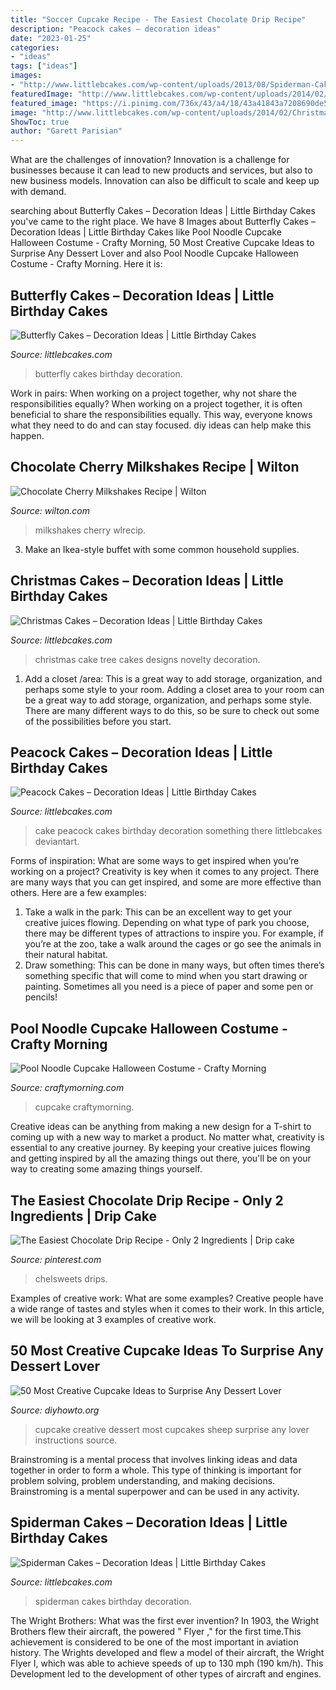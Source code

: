 ```yaml
---
title: "Soccer Cupcake Recipe - The Easiest Chocolate Drip Recipe"
description: "Peacock cakes – decoration ideas"
date: "2023-01-25"
categories:
- "ideas"
tags: ["ideas"]
images:
- "http://www.littlebcakes.com/wp-content/uploads/2013/08/Spiderman-Cakes-Images.jpg"
featuredImage: "http://www.littlebcakes.com/wp-content/uploads/2014/02/Christmas-Tree-Cake.jpg"
featured_image: "https://i.pinimg.com/736x/43/a4/18/43a41843a7208690de5d3a3806a38567.jpg"
image: "http://www.littlebcakes.com/wp-content/uploads/2014/02/Christmas-Tree-Cake.jpg"
ShowToc: true
author: "Garett Parisian"
---
```



What are the challenges of innovation?
Innovation is a challenge for businesses because it can lead to new products and services, but also to new business models. Innovation can also be difficult to scale and keep up with demand.

	

		
searching about Butterfly Cakes – Decoration Ideas | Little Birthday Cakes you've came to the right place. We have 8 Images about Butterfly Cakes – Decoration Ideas | Little Birthday Cakes like Pool Noodle Cupcake Halloween Costume - Crafty Morning, 50 Most Creative Cupcake Ideas to Surprise Any Dessert Lover and also Pool Noodle Cupcake Halloween Costume - Crafty Morning. Here it is:
		
    
## Butterfly Cakes – Decoration Ideas | Little Birthday Cakes

<img loading=lazy src="http://www.littlebcakes.com/wp-content/uploads/2013/08/Butterfly-Birthday-Cakes.jpg" onerror="this.onerror=null;this.src='https://tse1.mm.bing.net/th?id=OIP.7SxVD0prej2NeF6Fjrz39wHaFj&amp;pid=15.1';" alt="Butterfly Cakes – Decoration Ideas | Little Birthday Cakes">

_Source: littlebcakes.com_

>butterfly cakes birthday decoration. 

	

Work in pairs: When working on a project together, why not share the responsibilities equally?
When working on a project together, it is often beneficial to share the responsibilities equally. This way, everyone knows what they need to do and can stay focused. diy ideas can help make this happen.

    
## Chocolate Cherry Milkshakes Recipe | Wilton

<img loading=lazy src="https://www.wilton.com/dw/image/v2/AAWA_PRD/on/demandware.static/-/Sites-wilton-project-master/default/dwbdcdb1ab/images/project/WLRECIP-647/chocolate-cherry-milkshakes-recipe.jpg?sw=1440&amp;sh=750&amp;sm=fit" onerror="this.onerror=null;this.src='https://tse3.mm.bing.net/th?id=OIP.iY4QiazuqW3U7IY_aU_q9gHaHa&amp;pid=15.1';" alt="Chocolate Cherry Milkshakes Recipe | Wilton">

_Source: wilton.com_

>milkshakes cherry wlrecip. 

	

3. Make an Ikea-style buffet with some common household supplies.

    
## Christmas Cakes – Decoration Ideas | Little Birthday Cakes

<img loading=lazy src="http://www.littlebcakes.com/wp-content/uploads/2014/02/Christmas-Tree-Cake.jpg" onerror="this.onerror=null;this.src='https://tse4.mm.bing.net/th?id=OIP.KHXocYj4cqB8qQeNybKjpwHaJ4&amp;pid=15.1';" alt="Christmas Cakes – Decoration Ideas | Little Birthday Cakes">

_Source: littlebcakes.com_

>christmas cake tree cakes designs novelty decoration. 

	

1. Add a closet /area: This is a great way to add storage, organization, and perhaps some style to your room.
Adding a closet area to your room can be a great way to add storage, organization, and perhaps some style. There are many different ways to do this, so be sure to check out some of the possibilities before you start.

    
## Peacock Cakes – Decoration Ideas | Little Birthday Cakes

<img loading=lazy src="http://www.littlebcakes.com/wp-content/uploads/2014/02/Peacock-Wedding-Cake.jpg" onerror="this.onerror=null;this.src='https://tse2.mm.bing.net/th?id=OIP.aCmNiS_BISVzZcOxCU_8UAHaJ4&amp;pid=15.1';" alt="Peacock Cakes – Decoration Ideas | Little Birthday Cakes">

_Source: littlebcakes.com_

>cake peacock cakes birthday decoration something there littlebcakes deviantart. 

	

Forms of inspiration: What are some ways to get inspired when you’re working on a project?
Creativity is key when it comes to any project. There are many ways that you can get inspired, and some are more effective than others. Here are a few examples: 
1. Take a walk in the park: This can be an excellent way to get your creative juices flowing. Depending on what type of park you choose, there may be different types of attractions to inspire you. For example, if you’re at the zoo, take a walk around the cages or go see the animals in their natural habitat. 
2. Draw something: This can be done in many ways, but often times there’s something specific that will come to mind when you start drawing or painting. Sometimes all you need is a piece of paper and some pen or pencils!

    
## Pool Noodle Cupcake Halloween Costume - Crafty Morning

<img loading=lazy src="https://www.craftymorning.com/wp-content/uploads/2020/10/pool-noodle-cupcake-costume-halloween.png" onerror="this.onerror=null;this.src='https://tse2.mm.bing.net/th?id=OIP.R_8cOzo6DZ10epl4dhTn-gHaNK&amp;pid=15.1';" alt="Pool Noodle Cupcake Halloween Costume - Crafty Morning">

_Source: craftymorning.com_

>cupcake craftymorning. 

	

Creative ideas can be anything from making a new design for a T-shirt to coming up with a new way to market a product. No matter what, creativity is essential to any creative journey. By keeping your creative juices flowing and getting inspired by all the amazing things out there, you'll be on your way to creating some amazing things yourself.

    
## The Easiest Chocolate Drip Recipe - Only 2 Ingredients | Drip Cake

<img loading=lazy src="https://i.pinimg.com/736x/43/a4/18/43a41843a7208690de5d3a3806a38567.jpg" onerror="this.onerror=null;this.src='https://tse3.mm.bing.net/th?id=OIP._zK9HwwoKmBdBsBiPDXH-gHaLH&amp;pid=15.1';" alt="The Easiest Chocolate Drip Recipe - Only 2 Ingredients | Drip cake">

_Source: pinterest.com_

>chelsweets drips. 

	

Examples of creative work: What are some examples?
Creative people have a wide range of tastes and styles when it comes to their work. In this article, we will be looking at 3 examples of creative work.

    
## 50 Most Creative Cupcake Ideas To Surprise Any Dessert Lover

<img loading=lazy src="http://www.diyhowto.org/wp-content/uploads/2015/12/DIYHowto-50-Most-Creative-Cupcake-Ideas-to-Surprise-Any-Dessert-Lover16-600x901.jpg" onerror="this.onerror=null;this.src='https://tse2.mm.bing.net/th?id=OIP.txM8EH82CmfCLMeYZeSvhAHaLH&amp;pid=15.1';" alt="50 Most Creative Cupcake Ideas to Surprise Any Dessert Lover">

_Source: diyhowto.org_

>cupcake creative dessert most cupcakes sheep surprise any lover instructions source. 

	

Brainstroming is a mental process that involves linking ideas and data together in order to form a whole. This type of thinking is important for problem solving, problem understanding, and making decisions. Brainstroming is a mental superpower and can be used in any activity.

    
## Spiderman Cakes – Decoration Ideas | Little Birthday Cakes

<img loading=lazy src="http://www.littlebcakes.com/wp-content/uploads/2013/08/Spiderman-Cakes-Images.jpg" onerror="this.onerror=null;this.src='https://tse4.mm.bing.net/th?id=OIP.ahuEcnMILxYoUNzYgmJBnAHaFj&amp;pid=15.1';" alt="Spiderman Cakes – Decoration Ideas | Little Birthday Cakes">

_Source: littlebcakes.com_

>spiderman cakes birthday decoration. 

	

The Wright Brothers: What was the first ever invention?
In 1903, the Wright Brothers flew their aircraft, the powered " Flyer ," for the first time.This achievement is considered to be one of the most important in aviation history. The Wrights developed and flew a model of their aircraft, the Wright Flyer I, which was able to achieve speeds of up to 130 mph (190 km/h). This Development led to the development of other types of aircraft and engines.

